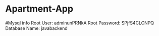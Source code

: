 # Apartment-App
#Mysql info
   Root User: adminunPRNkA
   Root Password: SPjfS4CLCNPQ
   Database Name: javabackend
